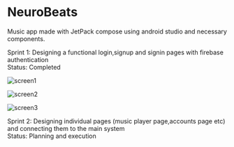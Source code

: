# NeuroBeats
Music app made with JetPack compose
using android studio and necessary components.

Sprint 1:
Designing a functional login,signup and signin pages with firebase authentication </br>
Status: Completed

![screen1](https://github.com/jitu002/NeuroBeats/assets/104663159/744cd5fa-79a1-4c05-94fc-afce0d2af06a)


![screen2](https://github.com/jitu002/NeuroBeats/assets/104663159/521828a9-03a8-4f35-ad44-509cb1708ac6)


![screen3](https://github.com/jitu002/NeuroBeats/assets/104663159/d4f2ea08-9749-4d61-88f3-403f5f6829b8)


Sprint 2:
Designing individual pages (music player page,accounts page etc) and connecting them to the main system </br>
Status: Planning and execution
